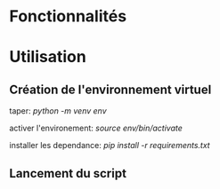 # Fonctionnalités

# Utilisation

## Création de l'environnement virtuel

taper: *python -m venv env*

activer l'environement: *source env/bin/activate*

installer les dependance: *pip install -r requirements.txt*

## Lancement du script